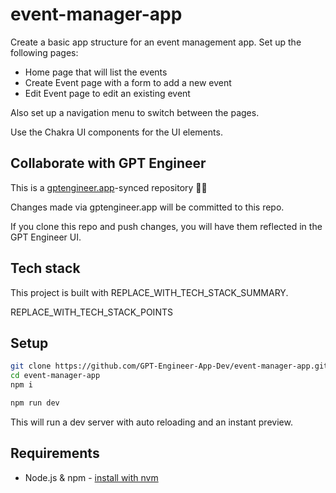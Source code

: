 # event-manager-app

Create a basic app structure for an event management app. Set up the following pages:
- Home page that will list the events 
- Create Event page with a form to add a new event
- Edit Event page to edit an existing event

Also set up a navigation menu to switch between the pages.

Use the Chakra UI components for the UI elements.

## Collaborate with GPT Engineer

This is a [gptengineer.app](https://gptengineer.app)-synced repository 🌟🤖

Changes made via gptengineer.app will be committed to this repo.

If you clone this repo and push changes, you will have them reflected in the GPT Engineer UI.

## Tech stack

This project is built with REPLACE_WITH_TECH_STACK_SUMMARY.

REPLACE_WITH_TECH_STACK_POINTS

## Setup

```sh
git clone https://github.com/GPT-Engineer-App-Dev/event-manager-app.git
cd event-manager-app
npm i
```

```sh
npm run dev
```

This will run a dev server with auto reloading and an instant preview.

## Requirements

- Node.js & npm - [install with nvm](https://github.com/nvm-sh/nvm#installing-and-updating)
